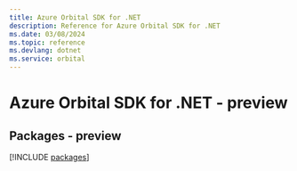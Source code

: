 ```yaml
---
title: Azure Orbital SDK for .NET
description: Reference for Azure Orbital SDK for .NET
ms.date: 03/08/2024
ms.topic: reference
ms.devlang: dotnet
ms.service: orbital
---
```

# Azure Orbital SDK for .NET - preview
## Packages - preview
[!INCLUDE [packages](orbital-index.md)]